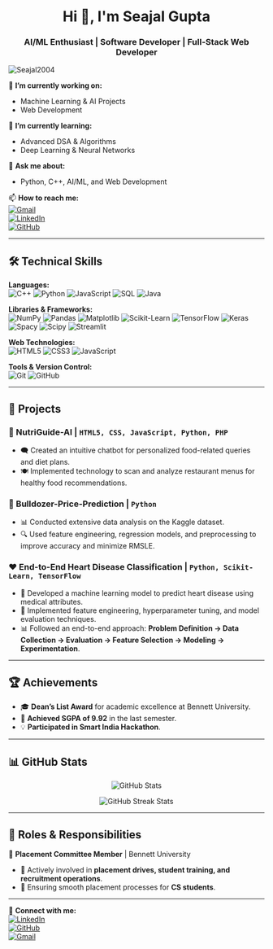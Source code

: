 <h1 align="center">Hi 👋, I'm Seajal Gupta</h1>
<h3 align="center">AI/ML Enthusiast | Software Developer | Full-Stack Web Developer</h3>

<p align="left"> <img src="https://komarev.com/ghpvc/?username=Seajal2004&label=Profile%20Views&color=0e75b6&style=flat" alt="Seajal2004" /> </p>

🔭 **I’m currently working on:**  
- Machine Learning & AI Projects  
- Web Development  

🌱 **I’m currently learning:**  
- Advanced DSA & Algorithms  
- Deep Learning & Neural Networks  

💬 **Ask me about:**  
- Python, C++, AI/ML, and Web Development  

📫 **How to reach me:**  
[![Gmail](https://img.shields.io/badge/-Gmail-red?style=flat-square&logo=gmail&logoColor=white)](mailto:guptaseajal2004@gmail.com)  
[![LinkedIn](https://img.shields.io/badge/-LinkedIn-blue?style=flat-square&logo=linkedin&logoColor=white)](https://www.linkedin.com/in/seajal-gupta-0b2301243/)  
[![GitHub](https://img.shields.io/badge/-GitHub-181717?style=flat-square&logo=github)](https://github.com/Seajal2004)  

---

## 🛠 **Technical Skills**  
**Languages:**  
![C++](https://img.shields.io/badge/-C++-00599C?style=flat-square&logo=c%2B%2B&logoColor=white)
![Python](https://img.shields.io/badge/-Python-3776AB?style=flat-square&logo=python&logoColor=white)
![JavaScript](https://img.shields.io/badge/-JavaScript-F7DF1E?style=flat-square&logo=javascript&logoColor=black)
![SQL](https://img.shields.io/badge/-SQL-4479A1?style=flat-square&logo=mysql&logoColor=white)
![Java](https://img.shields.io/badge/-Java-007396?style=flat-square&logo=java&logoColor=white)

**Libraries & Frameworks:**  
![NumPy](https://img.shields.io/badge/-NumPy-013243?style=flat-square&logo=numpy&logoColor=white)
![Pandas](https://img.shields.io/badge/-Pandas-150458?style=flat-square&logo=pandas&logoColor=white)
![Matplotlib](https://img.shields.io/badge/-Matplotlib-11557C?style=flat-square&logo=python&logoColor=white)
![Scikit-Learn](https://img.shields.io/badge/-ScikitLearn-F7931E?style=flat-square&logo=scikitlearn&logoColor=white)
![TensorFlow](https://img.shields.io/badge/-TensorFlow-FF6F00?style=flat-square&logo=tensorflow&logoColor=white)
![Keras](https://img.shields.io/badge/-Keras-D00000?style=flat-square&logo=keras&logoColor=white)
![Spacy](https://img.shields.io/badge/-Spacy-09A3D5?style=flat-square&logo=spacy&logoColor=white)
![Scipy](https://img.shields.io/badge/-Scipy-8CAAE6?style=flat-square&logo=scipy&logoColor=white)
![Streamlit](https://img.shields.io/badge/-Streamlit-FF4B4B?style=flat-square&logo=streamlit&logoColor=white)

**Web Technologies:**  
![HTML5](https://img.shields.io/badge/-HTML5-E34F26?style=flat-square&logo=html5&logoColor=white)
![CSS3](https://img.shields.io/badge/-CSS3-1572B6?style=flat-square&logo=css3&logoColor=white)
![JavaScript](https://img.shields.io/badge/-JavaScript-F7DF1E?style=flat-square&logo=javascript&logoColor=black)

**Tools & Version Control:**  
![Git](https://img.shields.io/badge/-Git-F05032?style=flat-square&logo=git&logoColor=white)
![GitHub](https://img.shields.io/badge/-GitHub-181717?style=flat-square&logo=github&logoColor=white)

---

## 📌 **Projects**
### 🥗 NutriGuide-AI | `HTML5, CSS, JavaScript, Python, PHP`
- 🗨 Created an intuitive chatbot for personalized food-related queries and diet plans.  
- 🍽 Implemented technology to scan and analyze restaurant menus for healthy food recommendations.  

### 🚜 Bulldozer-Price-Prediction | `Python`
- 📊 Conducted extensive data analysis on the Kaggle dataset.  
- 🔍 Used feature engineering, regression models, and preprocessing to improve accuracy and minimize RMSLE.  

### ❤️ End-to-End Heart Disease Classification | `Python, Scikit-Learn, TensorFlow`
- 🏥 Developed a machine learning model to predict heart disease using medical attributes.  
- 🔬 Implemented feature engineering, hyperparameter tuning, and model evaluation techniques.  
- 📊 Followed an end-to-end approach: **Problem Definition → Data Collection → Evaluation → Feature Selection → Modeling → Experimentation**.  

---

## 🏆 **Achievements**
- 🎓 **Dean’s List Award** for academic excellence at Bennett University.  
- 🔢 **Achieved SGPA of 9.92** in the last semester.  
- 💡 **Participated in Smart India Hackathon**.  

---

## 📊 **GitHub Stats**
<p align="center">
  <img src="https://github-readme-stats.vercel.app/api?username=Seajal2004&show_icons=true&theme=radical" alt="GitHub Stats" />
</p>

<p align="center">
  <img src="https://github-readme-streak-stats.herokuapp.com/?user=Seajal2004&theme=radical" alt="GitHub Streak Stats" />
</p>

---

## 🚀 **Roles & Responsibilities**
🎯 **Placement Committee Member** | Bennett University  
- 📢 Actively involved in **placement drives, student training, and recruitment operations**.  
- 🤝 Ensuring smooth placement processes for **CS students**.  


---

🔗 **Connect with me:**  
[![LinkedIn](https://img.shields.io/badge/-LinkedIn-blue?style=flat-square&logo=linkedin&logoColor=white)](https://www.linkedin.com/in/seajal-gupta-0b2301243/)  
[![GitHub](https://img.shields.io/badge/-GitHub-181717?style=flat-square&logo=github)](https://github.com/Seajal2004)  
[![Gmail](https://img.shields.io/badge/-Gmail-red?style=flat-square&logo=gmail&logoColor=white)](mailto:guptaseajal2004@gmail.com)  
